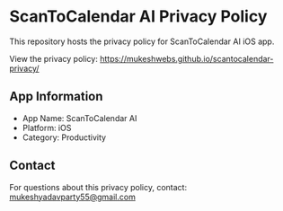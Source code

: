  # ScanToCalendar AI Privacy Policy

  This repository hosts the privacy policy for ScanToCalendar AI iOS app.

  View the privacy policy: https://mukeshwebs.github.io/scantocalendar-privacy/

  ## App Information
  - App Name: ScanToCalendar AI
  - Platform: iOS
  - Category: Productivity

  ## Contact
  For questions about this privacy policy, contact: mukeshyadavparty55@gmail.com

